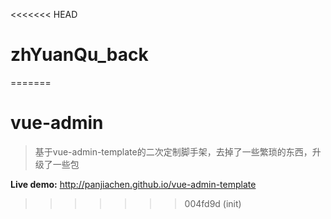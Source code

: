 <<<<<<< HEAD
# zhYuanQu_back
=======
# vue-admin

> 基于vue-admin-template的二次定制脚手架，去掉了一些繁琐的东西，升级了一些包

**Live demo:** http://panjiachen.github.io/vue-admin-template


>>>>>>> 004fd9d (init)
